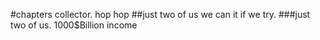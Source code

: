 #chapters collector. hop hop 
##just two of us we can it if we try.
###just two of us.
1000$Billion income 